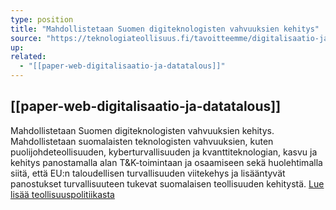 ```yaml
---
type: position
title: "Mahdollistetaan Suomen digiteknologisten vahvuuksien kehitys"
source: "https://teknologiateollisuus.fi/tavoitteemme/digitalisaatio-ja-datatalous/"
up:
related:
  - "[[paper-web-digitalisaatio-ja-datatalous]]"
---
```


## [[paper-web-digitalisaatio-ja-datatalous]]

Mahdollistetaan Suomen digiteknologisten vahvuuksien kehitys. Mahdollistetaan suomalaisten teknologisten vahvuuksien, kuten puolijohdeteollisuuden, kyberturvallisuuden ja kvanttiteknologian, kasvu ja kehitys panostamalla alan T&K-toimintaan ja osaamiseen sekä huolehtimalla siitä, että EU:n taloudellisen turvallisuuden viitekehys ja lisääntyvät panostukset turvallisuuteen tukevat suomalaisen teollisuuden kehitystä. [Lue lisää teollisuuspolitiikasta](https://teknologiateollisuus.fi/tavoitteemme/investoinnit/teollisuuspolitiikka/)

